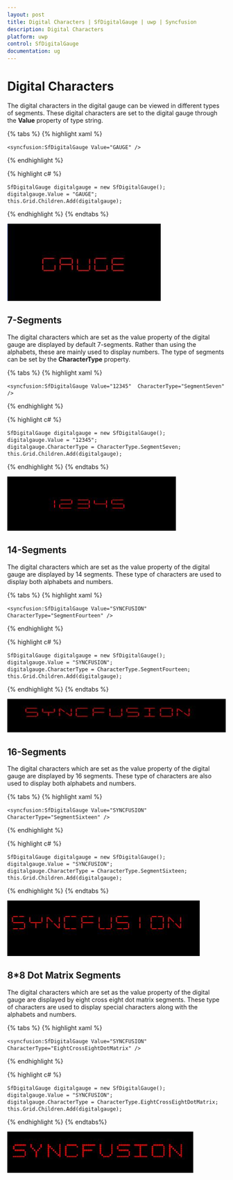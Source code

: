 ```yaml
---
layout: post
title: Digital Characters | SfDigitalGauge | uwp | Syncfusion
description: Digital Characters 
platform: uwp
control: SfDigitalGauge
documentation: ug
---
```


# Digital Characters

The digital characters in the digital gauge can be viewed in different types of segments. These digital characters are set to the digital gauge through the **Value** property of type string.

{% tabs %}
{% highlight xaml %}

    <syncfusion:SfDigitalGauge Value="GAUGE" />    

{% endhighlight %}

{% highlight c# %}

    SfDigitalGauge digitalgauge = new SfDigitalGauge();
    digitalgauge.Value = "GAUGE";
    this.Grid.Children.Add(digitalgauge);

{% endhighlight %}
{% endtabs %}

![](Digital-Characters_images/Digital-Characters_img1.jpeg)


## 7-Segments

The digital characters which are set as the value property of the digital gauge are displayed by default 7-segments. Rather than using the alphabets, these are mainly used to display numbers. The type of segments can be set by the **CharacterType** property.

{% tabs %}
{% highlight xaml %}

    <syncfusion:SfDigitalGauge Value="12345"  CharacterType="SegmentSeven" />

{% endhighlight %}

{% highlight c# %}

    SfDigitalGauge digitalgauge = new SfDigitalGauge();
    digitalgauge.Value = "12345";
    digitalgauge.CharacterType = CharacterType.SegmentSeven;
    this.Grid.Children.Add(digitalgauge);

{% endhighlight %}
{% endtabs %}

![](Digital-Characters_images/Digital-Characters_img2.jpeg)

## 14-Segments

The digital characters which are set as the value property of the digital gauge are displayed by 14 segments. These type of characters are used to display both alphabets and numbers. 

{% tabs %}
{% highlight xaml %}

    <syncfusion:SfDigitalGauge Value="SYNCFUSION" CharacterType="SegmentFourteen" />

{% endhighlight %}

{% highlight c# %}

    SfDigitalGauge digitalgauge = new SfDigitalGauge();
    digitalgauge.Value = "SYNCFUSION";
    digitalgauge.CharacterType = CharacterType.SegmentFourteen;
    this.Grid.Children.Add(digitalgauge);

{% endhighlight %}
{% endtabs %}

![](Digital-Characters_images/Digital-Characters_img3.jpeg)

## 16-Segments

The digital characters which are set as the value property of the digital gauge are displayed by 16 segments. These type of characters are also used to display both alphabets and numbers. 

{% tabs %}
{% highlight xaml %}

    <syncfusion:SfDigitalGauge Value="SYNCFUSION" CharacterType="SegmentSixteen" />

{% endhighlight %}

{% highlight c# %}

    SfDigitalGauge digitalgauge = new SfDigitalGauge();
    digitalgauge.Value = "SYNCFUSION";
    digitalgauge.CharacterType = CharacterType.SegmentSixteen;
    this.Grid.Children.Add(digitalgauge);

{% endhighlight %}
{% endtabs %}

![](Digital-Characters_images/Digital-Characters_img4.jpeg)

## 8*8 Dot Matrix Segments

The digital characters which are set as the value property of the digital gauge are displayed by eight cross eight dot matrix segments. These type of characters are used to display special characters along with the alphabets and numbers. 

{% tabs %}
{% highlight xaml %}

    <syncfusion:SfDigitalGauge Value="SYNCFUSION" CharacterType="EightCrossEightDotMatrix" />

{% endhighlight %}

{% highlight c# %}

    SfDigitalGauge digitalgauge = new SfDigitalGauge();
    digitalgauge.Value = "SYNCFUSION";
    digitalgauge.CharacterType = CharacterType.EightCrossEightDotMatrix;
    this.Grid.Children.Add(digitalgauge);

{% endhighlight %}
{% endtabs%}

![](Digital-Characters_images/Digital-Characters_img5.jpeg)

